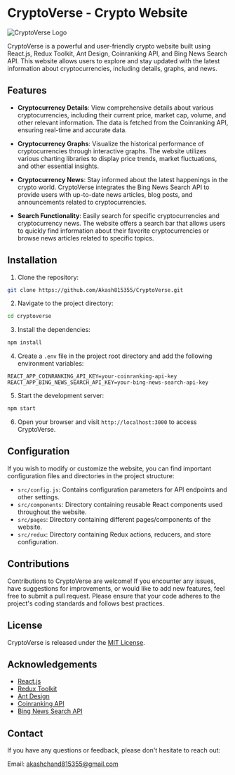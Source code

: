 # CryptoVerse - Crypto Website

![CryptoVerse Logo](https://assets.devfolio.co/hackathons/23bc6064fb88427e8c5718419dbc74bf/projects/9521185214c8440596b549e4a13ab254/d2ebae37-f814-4a2a-b6bf-dc8fd38b4caa.png)

CryptoVerse is a powerful and user-friendly crypto website built using React.js, Redux Toolkit, Ant Design, Coinranking API, and Bing News Search API. This website allows users to explore and stay updated with the latest information about cryptocurrencies, including details, graphs, and news.

## Features

- **Cryptocurrency Details**: View comprehensive details about various cryptocurrencies, including their current price, market cap, volume, and other relevant information. The data is fetched from the Coinranking API, ensuring real-time and accurate data.

- **Cryptocurrency Graphs**: Visualize the historical performance of cryptocurrencies through interactive graphs. The website utilizes various charting libraries to display price trends, market fluctuations, and other essential insights.

- **Cryptocurrency News**: Stay informed about the latest happenings in the crypto world. CryptoVerse integrates the Bing News Search API to provide users with up-to-date news articles, blog posts, and announcements related to cryptocurrencies.

- **Search Functionality**: Easily search for specific cryptocurrencies and cryptocurrency news. The website offers a search bar that allows users to quickly find information about their favorite cryptocurrencies or browse news articles related to specific topics.

## Installation

1. Clone the repository:

```bash
git clone https://github.com/Akash815355/CryptoVerse.git
```

2. Navigate to the project directory:

```bash
cd cryptoverse
```

3. Install the dependencies:

```bash
npm install
```

4. Create a `.env` file in the project root directory and add the following environment variables:

```
REACT_APP_COINRANKING_API_KEY=your-coinranking-api-key
REACT_APP_BING_NEWS_SEARCH_API_KEY=your-bing-news-search-api-key
```

5. Start the development server:

```bash
npm start
```

6. Open your browser and visit `http://localhost:3000` to access CryptoVerse.

## Configuration

If you wish to modify or customize the website, you can find important configuration files and directories in the project structure:

- `src/config.js`: Contains configuration parameters for API endpoints and other settings.
- `src/components`: Directory containing reusable React components used throughout the website.
- `src/pages`: Directory containing different pages/components of the website.
- `src/redux`: Directory containing Redux actions, reducers, and store configuration.

## Contributions

Contributions to CryptoVerse are welcome! If you encounter any issues, have suggestions for improvements, or would like to add new features, feel free to submit a pull request. Please ensure that your code adheres to the project's coding standards and follows best practices.

## License

CryptoVerse is released under the [MIT License](https://opensource.org/licenses/MIT).

## Acknowledgements

- [React.js](https://reactjs.org)
- [Redux Toolkit](https://redux-toolkit.js.org)
- [Ant Design](https://ant.design)
- [Coinranking API](https://coinranking.com/page/cryptocurrency-api)
- [Bing News Search API](https://www.microsoft.com/en-us/bing/apis/bing-news-search-api-v7)

## Contact

If you have any questions or feedback, please don't hesitate to reach out:

Email: [akashchand815355@gmail.com](mailto:akashchand815355@gmail.com)
